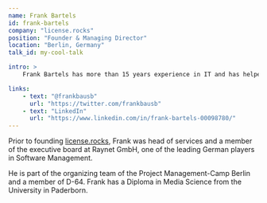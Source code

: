 ```yaml
---
name: Frank Bartels
id: frank-bartels
company: "license.rocks"
position: "Founder & Managing Director"
location: "Berlin, Germany"
talk_id: my-cool-talk

intro: >
    Frank Bartels has more than 15 years experience in IT and has helped dozens of leading companies such as Siemens, BASF, Bertelsmann, Deutsche Post or T-Systems as consultant or project manager in IT transformation.

links:
    - text: "@frankbausb"
      url: "https://twitter.com/frankbausb"
    - text: "LinkedIn"
      url: "https://www.linkedin.com/in/frank-bartels-00098780/"
---
```


Prior to founding [license.rocks](https://license.rocks), Frank was head of services and a member of the executive board at Raynet GmbH, one of the leading German players in Software Management.

He is part of the organizing team of the Project Management-Camp Berlin and a member of D-64. Frank has a Diploma in Media Science from the University in Paderborn.
